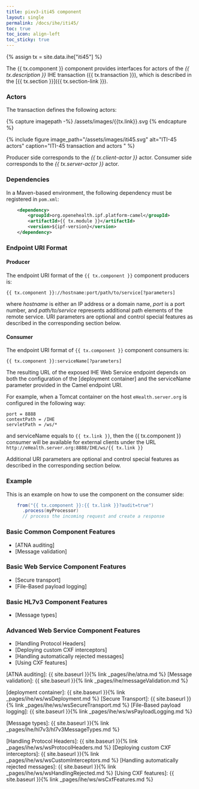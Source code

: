 ```yaml
---
title: pixv3-iti45 component
layout: single
permalink: /docs/ihe/iti45/
toc: true
toc_icon: align-left
toc_sticky: true
---
```


{% assign tx = site.data.ihe["iti45"] %}

The {{ tx.component }} component provides interfaces for actors of the *{{ tx.description }}* IHE transaction ({{ tx.transaction }}),
which is described in the [{{ tx.section }}]({{ tx.section-link }}).

### Actors


The transaction defines the following actors:

{% capture imagepath -%}
/assets/images/{{tx.link}}.svg
{% endcapture %}

{% include figure image_path="/assets/images/iti45.svg" alt="ITI-45 actors" caption="ITI-45 transaction and actors " %}

Producer side corresponds to the *{{ tx.client-actor }}* actor.
Consumer side corresponds to the *{{ tx.server-actor }}* actor.

### Dependencies

In a Maven-based environment, the following dependency must be registered in `pom.xml`:

```xml
    <dependency>
        <groupId>org.openehealth.ipf.platform-camel</groupId>
        <artifactId>{{ tx.module }}</artifactId>
        <version>${ipf-version}</version>
    </dependency>
```

### Endpoint URI Format

#### Producer

The endpoint URI format of the `{{ tx.component }}` component producers is:

```
{{ tx.component }}://hostname:port/path/to/service[?parameters]
```

where *hostname* is either an IP address or a domain name, *port* is a port number, and *path/to/service*
represents additional path elements of the remote service.
URI parameters are optional and control special features as described in the corresponding section below.

#### Consumer

The endpoint URI format of `{{ tx.component }}` component consumers is:

```
{{ tx.component }}:serviceName[?parameters]
```

The resulting URL of the exposed IHE Web Service endpoint depends on both the configuration of the [deployment container]
and the serviceName parameter provided in the Camel endpoint URI.

For example, when a Tomcat container on the host `eHealth.server.org` is configured in the following way:

```
port = 8888
contextPath = /IHE
servletPath = /ws/*
```

and serviceName equals to `{{ tx.link }}`, then the {{ tx.component }} consumer will be available for external clients under the URL
`http://eHealth.server.org:8888/IHE/ws/{{ tx.link }}`

Additional URI parameters are optional and control special features as described in the corresponding section below.


### Example

This is an example on how to use the component on the consumer side:

```java
    from("{{ tx.component }}:{{ tx.link }}?audit=true")
      .process(myProcessor)
      // process the incoming request and create a response
```


### Basic Common Component Features

* [ATNA auditing]
* [Message validation]

### Basic Web Service Component Features

* [Secure transport]
* [File-Based payload logging]

### Basic HL7v3 Component Features

* [Message types]

### Advanced Web Service Component Features

* [Handling Protocol Headers]
* [Deploying custom CXF interceptors]
* [Handling automatically rejected messages]
* [Using CXF features]



[ATNA auditing]: {{ site.baseurl }}{% link _pages/ihe/atna.md %}
[Message validation]: {{ site.baseurl }}{% link _pages/ihe/messageValidation.md %}

[deployment container]: {{ site.baseurl }}{% link _pages/ihe/ws/wsDeployment.md %}
[Secure Transport]: {{ site.baseurl }}{% link _pages/ihe/ws/wsSecureTransport.md %}
[File-Based payload logging]: {{ site.baseurl }}{% link _pages/ihe/ws/wsPayloadLogging.md %}

[Message types]: {{ site.baseurl }}{% link _pages/ihe/hl7v3/hl7v3MessageTypes.md %}

[Handling Protocol Headers]: {{ site.baseurl }}{% link _pages/ihe/ws/wsProtocolHeaders.md %}
[Deploying custom CXF interceptors]: {{ site.baseurl }}{% link _pages/ihe/ws/wsCustomInterceptors.md %}
[Handling automatically rejected messages]: {{ site.baseurl }}{% link _pages/ihe/ws/wsHandlingRejected.md %}
[Using CXF features]: {{ site.baseurl }}{% link _pages/ihe/ws/wsCxfFeatures.md %}




